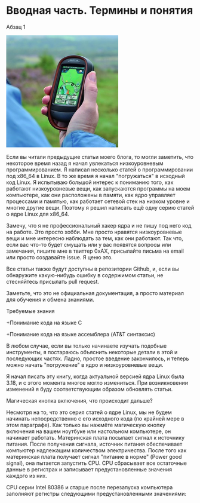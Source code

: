# Вводная часть. Термины и понятия

Абзац 1

![](../.gitbook/assets/logo-dlya-raboty-s-navigatorom_300px.jpg)

Если вы читали предыдущие статьи моего блога, то могли заметить, что некоторое время назад я начал увлекаться низкоуровневым программированием. Я написал несколько статей о программировании под x86\_64 в Linux. В то же время я начал "погружаться" в исходный код Linux. Я испытываю большой интерес к пониманию того, как работают низкоуровневые вещи, как запускаются программы на моем компьютере, как они расположены в памяти, как ядро управляет процессами и памятью, как работает сетевой стек на низком уровне и многие другие вещи. Поэтому я решил написать ещё одну серию статей о ядре Linux для x86\_64.

Замечу, что я не профессиональный хакер ядра и не пишу под него код на работе. Это просто хобби. Мне просто нравятся низкоуровневые вещи и мне интересно наблюдать за тем, как они работают. Так что, если вас что-то будет смущать или у вас появятся вопросы или замечания, пишите мне в твиттер 0xAX, присылайте письма на email или просто создавайте issue. Я ценю это.

Все статьи также будут доступны в репозитории Github, и, если вы обнаружите какую-нибудь ошибку в содержимом статьи, не стесняйтесь присылать pull request.

Заметьте, что это не официальная документация, а просто материал для обучения и обмена знаниями.

Требуемые знания

+Понимание кода на языке C

+Понимание кода на языке ассемблера \(AT&T синтаксис\)

В любом случае, если вы только начинаете изучать подобные инструменты, я постараюсь объяснить некоторые детали в этой и последующих частях. Ладно, простое введение закончилось, и теперь можно начать "погружение" в ядро и низкоуровневые вещи.

Я начал писать эту книгу, когда актуальной версией ядра Linux была 3.18, и с этого момента многое могло измениться. При возникновении изменений я буду соответствующим образом обновлять статьи.

Магическая кнопка включения, что происходит дальше?

Несмотря на то, что это серия статей о ядре Linux, мы не будем начинать непосредственно с его исходного кода \(по крайней мере в этом параграфе\). Как только вы нажмёте магическую кнопку включения на вашем ноутбуке или настольном компьютере, он начинает работать. Материнская плата посылает сигнал к источнику питания. После получения сигнала, источник питания обеспечивает компьютер надлежащим количеством электричества. После того как материнская плата получает сигнал "питание в норме" \(Power good signal\), она пытается запустить CPU. CPU сбрасывает все остаточные данные в регистрах и записывает предустановленные значения каждого из них.

CPU серии Intel 80386 и старше после перезапуска компьютера заполняют регистры следующими предустановленными значениями:

